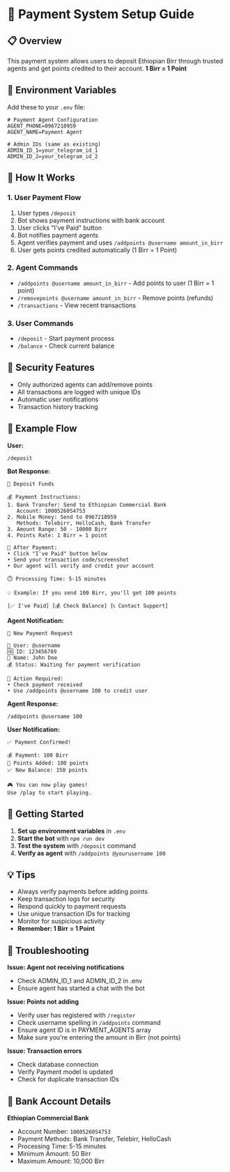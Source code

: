 # 🏦 Payment System Setup Guide

## 📋 Overview
This payment system allows users to deposit Ethiopian Birr through trusted agents and get points credited to their account. **1 Birr = 1 Point**

## 🔧 Environment Variables
Add these to your `.env` file:

```env
# Payment Agent Configuration
AGENT_PHONE=0967218959
AGENT_NAME=Payment Agent

# Admin IDs (same as existing)
ADMIN_ID_1=your_telegram_id_1
ADMIN_ID_2=your_telegram_id_2
```

## 🎯 How It Works

### 1. User Payment Flow
1. User types `/deposit`
2. Bot shows payment instructions with bank account
3. User clicks "I've Paid" button
4. Bot notifies payment agents
5. Agent verifies payment and uses `/addpoints @username amount_in_birr`
6. User gets points credited automatically (1 Birr = 1 Point)

### 2. Agent Commands
- `/addpoints @username amount_in_birr` - Add points to user (1 Birr = 1 point)
- `/removepoints @username amount_in_birr` - Remove points (refunds)
- `/transactions` - View recent transactions

### 3. User Commands
- `/deposit` - Start payment process
- `/balance` - Check current balance

## 🔐 Security Features
- Only authorized agents can add/remove points
- All transactions are logged with unique IDs
- Automatic user notifications
- Transaction history tracking

## 📱 Example Flow

**User:**
```
/deposit
```

**Bot Response:**
```
🏦 Deposit Funds

💰 Payment Instructions:
1. Bank Transfer: Send to Ethiopian Commercial Bank
   Account: 1000526054753
2. Mobile Money: Send to 0967218959
   Methods: Telebirr, HelloCash, Bank Transfer
3. Amount Range: 50 - 10000 Birr
4. Points Rate: 1 Birr = 1 point

📱 After Payment:
• Click "I've Paid" button below
• Send your transaction code/screenshot
• Our agent will verify and credit your account

⏱️ Processing Time: 5-15 minutes

💡 Example: If you send 100 Birr, you'll get 100 points

[✅ I've Paid] [💰 Check Balance] [📞 Contact Support]
```

**Agent Notification:**
```
🔔 New Payment Request

👤 User: @username
🆔 ID: 123456789
📝 Name: John Doe
💰 Status: Waiting for payment verification

📱 Action Required:
• Check payment received
• Use /addpoints @username 100 to credit user
```

**Agent Response:**
```
/addpoints @username 100
```

**User Notification:**
```
✅ Payment Confirmed!

💰 Payment: 100 Birr
🎯 Points Added: 100 points
📈 New Balance: 150 points

🎮 You can now play games!
Use /play to start playing.
```

## 🚀 Getting Started

1. **Set up environment variables** in `.env`
2. **Start the bot** with `npm run dev`
3. **Test the system** with `/deposit` command
4. **Verify as agent** with `/addpoints @yourusername 100`

## 💡 Tips

- Always verify payments before adding points
- Keep transaction logs for security
- Respond quickly to payment requests
- Use unique transaction IDs for tracking
- Monitor for suspicious activity
- **Remember: 1 Birr = 1 Point**

## 🔧 Troubleshooting

**Issue: Agent not receiving notifications**
- Check ADMIN_ID_1 and ADMIN_ID_2 in .env
- Ensure agent has started a chat with the bot

**Issue: Points not adding**
- Verify user has registered with `/register`
- Check username spelling in `/addpoints` command
- Ensure agent ID is in PAYMENT_AGENTS array
- Make sure you're entering the amount in Birr (not points)

**Issue: Transaction errors**
- Check database connection
- Verify Payment model is updated
- Check for duplicate transaction IDs

## 🏦 Bank Account Details

**Ethiopian Commercial Bank**
- Account Number: `1000526054753`
- Payment Methods: Bank Transfer, Telebirr, HelloCash
- Processing Time: 5-15 minutes
- Minimum Amount: 50 Birr
- Maximum Amount: 10,000 Birr 